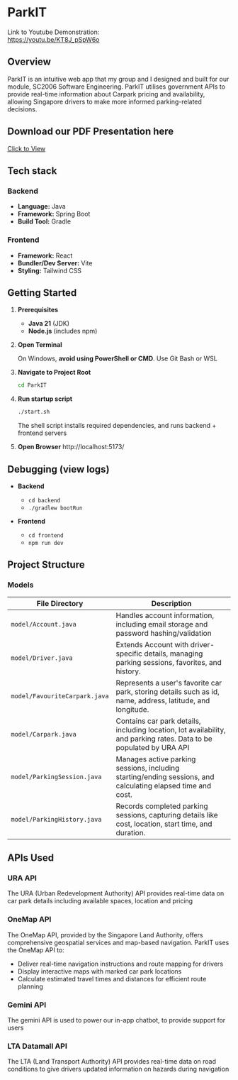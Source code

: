# ParkIT

Link to Youtube Demonstration:  
https://youtu.be/KT8J_pSpW6o

## Overview

ParkIT is an intuitive web app that my group and I designed and built for our module, SC2006 Software Engineering.
ParkIT utilises government APIs to provide real-time information about Carpark pricing and availability, allowing Singapore drivers to make more informed parking-related decisions.

## Download our PDF Presentation here  

[Click to View](docs/ParkIT.pdf)

## Tech stack

### Backend
- **Language:** Java
- **Framework:** Spring Boot
- **Build Tool:** Gradle

### Frontend
- **Framework:** React
- **Bundler/Dev Server:** Vite
- **Styling:** Tailwind CSS



## Getting Started

1. **Prerequisites**
    - **Java 21** (JDK)
    - **Node.js** (includes npm)
2. **Open Terminal** 

   On Windows, **avoid using PowerShell or CMD**. Use Git Bash or WSL

2. **Navigate to Project Root**  
   ```bash
   cd ParkIT
   
3. **Run startup script**  
    ```bash
    ./start.sh
    ```
    The shell script installs required dependencies, and runs backend + frontend servers
4. **Open Browser** 
    http://localhost:5173/

## Debugging (view logs)

- **Backend**
    - ```cd backend```
    - ```./gradlew bootRun```
    
- **Frontend** 
    - ```cd frontend```
    - ```npm run dev```



## Project Structure

### Models
| File Directory                    | Description                                                                                                         |
|-----------------------------------|---------------------------------------------------------------------------------------------------------------------|
| `model/Account.java`              | Handles account information, including email storage and password hashing/validation                                |
| `model/Driver.java`               | Extends Account with driver-specific details, managing parking sessions, favorites, and history.                    |
| `model/FavouriteCarpark.java`     | Represents a user's favorite car park, storing details such as id, name, address, latitude, and longitude.          |
| `model/Carpark.java`              | Contains car park details, including location, lot availability, and parking rates. Data to be populated by URA API |
| `model/ParkingSession.java`       | Manages active parking sessions, including starting/ending sessions, and calculating elapsed time and cost.         |
| `model/ParkingHistory.java`       | Records completed parking sessions, capturing details like cost, location, start time, and duration.                |


## APIs Used

### URA API
The URA (Urban Redevelopment Authority) API provides real-time data on car park details including available spaces, location and pricing

### OneMap API
The OneMap API, provided by the Singapore Land Authority, offers comprehensive geospatial services and map-based navigation. ParkIT uses the OneMap API to:
- Deliver real-time navigation instructions and route mapping for drivers
- Display interactive maps with marked car park locations
- Calculate estimated travel times and distances for efficient route planning

### Gemini API
The gemini API is used to power our in-app chatbot, to provide support for users

### LTA Datamall API
The LTA (Land Transport Authority) API provides real-time data on road conditions to give drivers updated information on hazards during navigation
